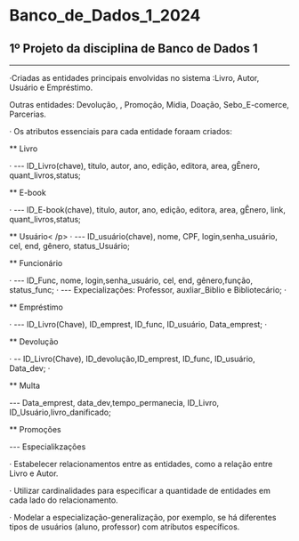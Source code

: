 # Banco_de_Dados_1_2024

## 1º Projeto da disciplina de Banco de Dados 1

---
·Criadas as entidades principais envolvidas no sistema :Livro, Autor, Usuário e Empréstimo.
<p> Outras entidades: Devolução, , Promoção, Midia, Doação, Sebo_E-comerce, Parcerias.</p>

· Os atributos essenciais para cada entidade foraam criados: 
<p> ** Livro </p>
· --- ID_Livro(chave), titulo, autor, ano, edição, editora, area, gÊnero, quant_livros,status;
<p> ** E-book </p>
· --- ID_E-book(chave), titulo, autor, ano, edição, editora, area, gÊnero, link, quant_livros,status;
<p>** Usuário< /p>
· --- ID_usuário(chave), nome, CPF, login,senha_usuário, cel, end, gênero, status_Usuário;
<p>** Funcionário </p>
· --- ID_Func, nome, login,senha_usuário, cel, end, gênero,função, status_func;
· --- Expecializações: Professor, auxliar_Biblio e Bibliotecário;
· <p>** Empréstimo</p>
· --- ID_Livro(Chave), ID_emprest, ID_func, ID_usuário, Data_emprest;
· <p> ** Devolução </p>
· -- ID_Livro(Chave), ID_devolução,ID_emprest, ID_func, ID_usuário, Data_dev;
· <p> ** Multa</p>
--- Data_emprest, data_dev,tempo_permanecia, ID_Livro, ID_Usuário,livro_danificado;
<p> ** Promoções</p>
--- Especialikzações 



· Estabelecer relacionamentos entre as entidades, como a relação entre Livro e Autor.

· Utilizar cardinalidades para especificar a quantidade de entidades em cada lado do relacionamento.

· Modelar a especialização-generalização, por exemplo, se há diferentes tipos de usuários (aluno, professor) com atributos específicos.
